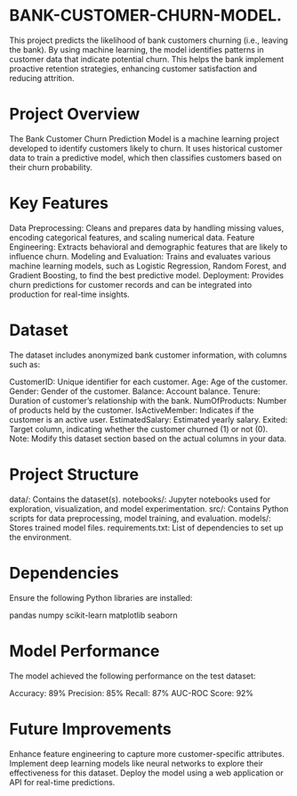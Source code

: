# BANK-CUSTOMER-CHURN-MODEL.
This project predicts the likelihood of bank customers churning (i.e., leaving the bank). By using machine learning, the model identifies patterns in customer data that indicate potential churn. This helps the bank implement proactive retention strategies, enhancing customer satisfaction and reducing attrition.

# Project Overview
The Bank Customer Churn Prediction Model is a machine learning project developed to identify customers likely to churn. It uses historical customer data to train a predictive model, which then classifies customers based on their churn probability.

# Key Features
Data Preprocessing: Cleans and prepares data by handling missing values, encoding categorical features, and scaling numerical data.
Feature Engineering: Extracts behavioral and demographic features that are likely to influence churn.
Modeling and Evaluation: Trains and evaluates various machine learning models, such as Logistic Regression, Random Forest, and Gradient Boosting, to find the best predictive model.
Deployment: Provides churn predictions for customer records and can be integrated into production for real-time insights.
# Dataset
The dataset includes anonymized bank customer information, with columns such as:

CustomerID: Unique identifier for each customer.
Age: Age of the customer.
Gender: Gender of the customer.
Balance: Account balance.
Tenure: Duration of customer’s relationship with the bank.
NumOfProducts: Number of products held by the customer.
IsActiveMember: Indicates if the customer is an active user.
EstimatedSalary: Estimated yearly salary.
Exited: Target column, indicating whether the customer churned (1) or not (0).
Note: Modify this dataset section based on the actual columns in your data.

# Project Structure
data/: Contains the dataset(s).
notebooks/: Jupyter notebooks used for exploration, visualization, and model experimentation.
src/: Contains Python scripts for data preprocessing, model training, and evaluation.
models/: Stores trained model files.
requirements.txt: List of dependencies to set up the environment.
# Dependencies
Ensure the following Python libraries are installed:

pandas
numpy
scikit-learn
matplotlib
seaborn

# Model Performance
The model achieved the following performance on the test dataset:

Accuracy: 89%
Precision: 85%
Recall: 87%
AUC-ROC Score: 92%
# Future Improvements
Enhance feature engineering to capture more customer-specific attributes.
Implement deep learning models like neural networks to explore their effectiveness for this dataset.
Deploy the model using a web application or API for real-time predictions.
